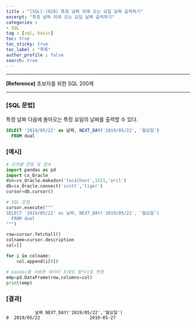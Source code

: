 ```yaml
---
title : "[SQL]-(028) 특정 날짜 뒤에 오는 요일 날짜 출력하기"
excerpt: "특정 날짜 뒤에 오는 요일 날짜 출력하기"
categories :
- SQL
tag : [sql, basic]
toc: true
toc_sticky: true
toc_label : "목록"
author_profile : false
search: true
---
```


---
**[Reference]** 초보자를 위한 SQL 200제

---
### [SQL 문법]
특정 날짜 다음에 돌아오는 특정 요일의 날짜를 출력할 수 있다.

```sql
SELECT '2019/05/22' as 날짜, NEXT_DAY('2019/05/22', '월요일')
  FROM dual
```
### [예시]
```python
# 오라클 연동 및 접속
import pandas as pd
import cx_Oracle
dsn=cx_Oracle.makedsn('localhost',1521,'orcl')
db=cx_Oracle.connect('scott','tiger')
cursor=db.cursor()

# SQL 문법
cursor.execute("""
SELECT '2019/05/22' as 날짜, NEXT_DAY('2019/05/22', '월요일')
  FROM dual
""")

row=cursor.fetchall()
colname=cursor.description
col=[]

for i in colname:
    col.append(i[0])

# pandas를 사용한 데이터 프레임 형식으로 변환
emp=pd.DataFrame(row,columns=col)
print(emp)
```
### [결과]
               날짜 NEXT_DAY('2019/05/22','월요일')
    0  2019/05/22                   2019-05-27
    
